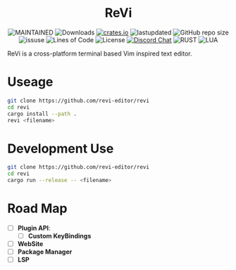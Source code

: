 <h1 align="center"> ReVi </h1>
<p align="center">
  <a><img alt="MAINTAINED" src="https://img.shields.io/badge/Maintained%3F-yes-green.svg"></a>
  <a><img alt="Downloads" src="https://img.shields.io/crates/d/revi"></a>
  <a href="https://crates.io/crates/revi"><img alt="crates.io" src="https://img.shields.io/crates/v/revi.svg"></a>
  <a><img alt="lastupdated" src="https://img.shields.io/github/last-commit/revi-editor/revi"></a>
  <a><img alt="GitHub repo size" src="https://img.shields.io/github/repo-size/revi-editor/revi"></a>
  <a><img alt="issuse" src="https://img.shields.io/github/issues/revi-editor/revi"></a>
  <a><img alt="Lines of Code" src="https://img.shields.io/tokei/lines/github/revi-editor/revi"></a>
  <a><img alt="License" src="https://img.shields.io/badge/License-MIT-blue.svg"></a>
  <a href="https://discord.gg/KwnGX8P"><img alt="Discord Chat" src="https://img.shields.io/discord/509849754155614230"></a>
  <a><img alt="RUST" src="https://img.shields.io/badge/Rust-000000?style=for-the-badge&logo=rust&logoColor=white"></a>
  <a><img alt="LUA" src="https://img.shields.io/badge/Lua-2C2D72?style=for-the-badge&logo=lua&logoColor=white"></a>
</p>

ReVi is a cross-platform terminal based Vim inspired text editor.

# Useage

```sh
git clone https://github.com/revi-editor/revi
cd revi
cargo install --path .
revi <filename>
```

# Development Use
```sh
git clone https://github.com/revi-editor/revi
cd revi
cargo run --release -- <filename>
```

# Road Map

- [ ] **Plugin API**:
  - [ ] **Custom KeyBindings**
- [ ] **WebSite**
- [ ] **Package Manager**
- [ ] **LSP**
